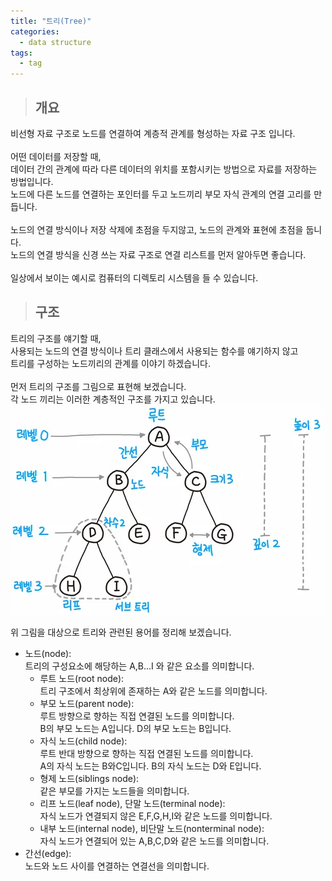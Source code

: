 ```yaml
---
title: "트리(Tree)"
categories:
  - data structure
tags:
  - tag
---
```

> ## 개요

비선형 자료 구조로 노드를 연결하여 계층적 관계를 형성하는 자료 구조 입니다.<br>
<br>
어떤 데이터를 저장할 때,<br>
데이터 간의 관계에 따라 다른 데이터의 위치를 포함시키는 방법으로 자료를 저장하는 방법입니다.<br>
노드에 다른 노드를 연결하는 포인터를 두고 노드끼리 부모 자식 관계의 연결 고리를 만듭니다.<br>
<br>
노드의 연결 방식이나 저장 삭제에 초점을 두지않고, 노드의 관계와 표현에 초점을 둡니다.<br>
노드의 연결 방식을 신경 쓰는 자료 구조로 연결 리스트를 먼저 알아두면 좋습니다.<br>
<br>
일상에서 보이는 예시로 컴퓨터의 디렉토리 시스템을 들 수 있습니다.
> ## 구조

트리의 구조를 얘기할 때,<br>
사용되는 노드의 연결 방식이나 트리 클래스에서 사용되는 함수를 얘기하지 않고<br>
트리를 구성하는 노드끼리의 관계를 이야기 하겠습니다.<br>
<br>
먼저 트리의 구조를 그림으로 표현해 보겠습니다.<br>
각 노드 끼리는 이러한 계층적인 구조를 가지고 있습니다.<br>
![alt](/assets/images/data-structure/0001-01-01-tree/1.png)<br>

위 그림을 대상으로 트리와 관련된 용어를 정리해 보겠습니다.
- 노드(node):<br>
트리의 구성요소에 해당하는 A,B...I 와 같은 요소를 의미합니다.
  - 루트 노드(root node):<br>
트리 구조에서 최상위에 존재하는 A와 같은 노드를 의미합니다.
  - 부모 노드(parent node):<br>
루트 방향으로 향하는 직접 연결된 노드를 의미합니다.<br>
B의 부모 노드는 A입니다. D의 부모 노드는 B입니다.
  - 자식 노드(child node):<br>
루트 반대 방향으로 향하는 직접 연결된 노드를 의미합니다.<br>
A의 자식 노드는 B와C입니다. B의 자식 노드는 D와 E입니다.
  - 형제 노드(siblings node):<br>
같은 부모를 가지는 노드들을 의미합니다.
  - 리프 노드(leaf node), 단말 노드(terminal node):<br>
자식 노드가 연결되지 않은 E,F,G,H,I와 같은 노드를 의미합니다.
  - 내부 노드(internal node), 비단말 노드(nonterminal node):<br>
자식 노드가 연결되어 있는 A,B,C,D와 같은 노드를 의미합니다.
- 간선(edge):<br>
노드와 노드 사이를 연결하는 연결선을 의미합니다.



